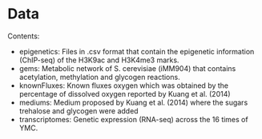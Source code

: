 # Data 
Contents:
- epigenetics: Files in .csv format that contain the epigenetic information (ChIP-seq) of the H3K9ac and H3K4me3 marks.
- gems: Metabolic network of S. cerevisiae (iMM904) that contains acetylation, methylation and glycogen reactions.
- knownFluxes: Known fluxes oxygen which was obtained by the percentage of dissolved oxygen reported by Kuang et al. (2014)
- mediums: Medium proposed by Kuang et al. (2014) where the sugars trehalose and glycogen were added
- transcriptomes: Genetic expression (RNA-seq) across the 16 times of YMC.
